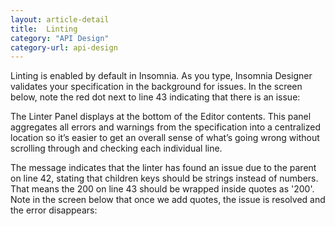 ```yaml
---
layout: article-detail
title:  Linting
category: "API Design"
category-url: api-design
---
```


Linting is enabled by default in Insomnia. As you type, Insomnia Designer validates your specification in the background for issues. In the screen below, note the red dot next to line 43 indicating that there is an issue:

The Linter Panel displays at the bottom of the Editor contents. This panel aggregates all errors and warnings from the specification into a centralized location so it’s easier to get an overall sense of what’s going wrong without scrolling through and checking each individual line.

The message indicates that the linter has found an issue due to the parent on line 42, stating that children keys should be strings instead of numbers. That means the 200 on line 43 should be wrapped inside quotes as '200'. Note in the screen below that once we add quotes, the issue is resolved and the error disappears:

